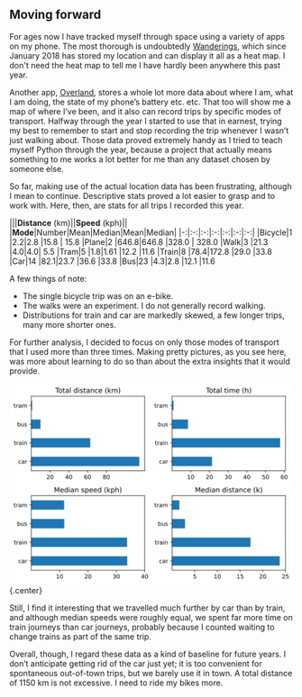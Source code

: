 ## Moving forward

For ages now I have tracked myself through space using a variety of apps on my phone. The most thorough is undoubtedly [Wanderings](https://wanderin.gs/), which since January 2018 has stored my location and can display it all as a heat map. I don't need the heat map to tell me I have hardly been anywhere this past year.

Another app, [Overland](https://github.com/aaronpk/Overland-iOS), stores a whole lot more data about where I am, what I am doing, the state of my phone’s battery etc. etc. That too will show me a map of where I’ve been, and it also can record trips by specific modes of transport. Halfway through the year I started to use that in earnest, trying my best to remember to start and stop recording the trip whenever I wasn’t just walking about. Those data proved extremely handy as I tried to teach myself Python through the year, because a project that actually means something to me works a lot better for me than any dataset chosen by someone else.

So far, making use of the actual location data has been frustrating, although I mean to continue. Descriptive stats proved a lot easier to grasp and to work with. Here, then, are stats for all trips I recorded this year.

|||**Distance** (km)||**Speed** (kph)||
|**Mode**|Number|Mean|Median|Mean|Median|
|-:|:-:|:-:|:-:|:-:|:-:|:-:|
|Bicycle|1   |2.2|2.8   |15.8   | 15.8
|Plane|2   |646.8|646.8   |328.0   | 328.0
|Walk|3   |21.3   |4.0|4.0|   5.5
|Tram|5   |1.8|1.61   |12.2   |11.6
|Train|8   |78.4|172.8   |29.0   |33.8
|Car|14   |82.1|23.7   |36.6   |33.8
|Bus|23   |4.3|2.8   |12.1   |11.6

A few things of note:
- The single bicycle trip was on an e-bike.
- The walks were an experiment. I do not generally record walking.
- Distributions for train and car are markedly skewed, a few longer trips, many more shorter ones.

For further analysis, I decided to focus on only those modes of transport that I used more than three times. Making pretty pictures, as you see here, was more about learning to do so than about the extra insights that it would provide.

![Four horizontal bar graphs of summary statistics for trips by tram, bus, train and car](transport-summary.svg){.center}

Still, I find it interesting that we travelled much further by car than by train, and although median speeds were roughly equal, we spent far more time on train journeys than car journeys, probably because I counted waiting to change trains as part of the same trip.

Overall, though, I regard these data as a kind of baseline for future years. I don’t anticipate getting rid of the car just yet; it is too convenient for spontaneous out-of-town trips, but we barely use it in town. A total distance of 1150 km is not excessive. I need to ride my bikes more.
